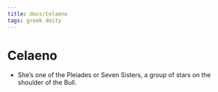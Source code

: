 ```yaml
---
title: docs/Celaeno
tags: greek deity
---
```


# Celaeno 
- She’s one of the Pleiades or Seven Sisters, a group of stars on the shoulder of the Bull.